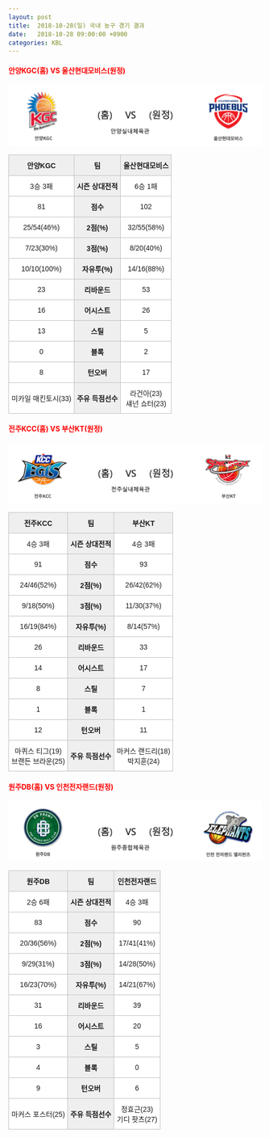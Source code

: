 ```yaml
---
layout: post
title:  2018-10-28(일) 국내 농구 경기 결과
date:   2018-10-28 09:00:00 +0900
categories: KBL
---
```


#### <span style="color:red"> 안양KGC(홈) VS 울산현대모비스(원정) </span>
![안양KGC_울산현대모비스.png](../images/kbl/match/안양KGC_울산현대모비스.png)

<style type="text/css">
.tg  {border-collapse:collapse;border-spacing:0;}
.tg td{font-family:Arial, sans-serif;font-size:14px;padding:10px 5px;border-style:solid;border-width:1px;overflow:hidden;word-break:normal;border-color:#c0c0c0;}
.tg th{font-family:Arial, sans-serif;font-size:14px;font-weight:normal;padding:10px 5px;border-style:solid;border-width:1px;overflow:hidden;word-break:normal;border-color:#c0c0c0;}
.tg .tg-dcpn{background-color:#ffffff;border-color:#c0c0c0;text-align:center;vertical-align:middle}
.tg .tg-txr3{background-color:#ffffff;border-color:#c0c0c0;text-align:center;vertical-align:middle}
.tg .tg-o8le{background-color:#efefef;border-color:#c0c0c0;text-align:center;vertical-align:middle}
.tg .tg-rr9t{font-weight:bold;background-color:#efefef;border-color:#c0c0c0;text-align:center;vertical-align:middle}
.tg .tg-wazi{background-color:#efefef;border-color:#c0c0c0;text-align:center;vertical-align:middle}
</style>

<table class="tg">
  <tr>
    <th class="tg-rr9t">안양KGC</th>
    <th class="tg-rr9t">팀</th>
    <th class="tg-rr9t">울산현대모비스</th>
  </tr>
  <tr>
    <td class="tg-dcpn">3승 3패</td>
    <td class="tg-rr9t">시즌 상대전적</td>
    <td class="tg-dcpn">6승 1패</td>
  </tr>
  <tr>
    <td class="tg-dcpn">81</td>
    <td class="tg-rr9t">점수</td>
    <td class="tg-dcpn">102</td>
  </tr>
  <tr>
    <td class="tg-dcpn">25/54(46%)</td>
    <td class="tg-rr9t">2점(%)</td>
    <td class="tg-dcpn">32/55(58%)</td>
  </tr>
  <tr>
    <td class="tg-dcpn">7/23(30%)</td>
    <td class="tg-rr9t">3점(%)</td>
    <td class="tg-dcpn">8/20(40%)</td>
  </tr>
  <tr>
    <td class="tg-dcpn">10/10(100%)</td>
    <td class="tg-rr9t">자유투(%)</td>
    <td class="tg-dcpn">14/16(88%)</td>
  </tr>
  <tr>
    <td class="tg-dcpn">23</td>
    <td class="tg-rr9t">리바운드</td>
    <td class="tg-dcpn">53</td>
  </tr>
  <tr>
    <td class="tg-dcpn">16</td>
    <td class="tg-rr9t">어시스트</td>
    <td class="tg-dcpn">26</td>
  </tr>
  <tr>
    <td class="tg-dcpn">13</td>
    <td class="tg-rr9t">스틸</td>
    <td class="tg-dcpn">5</td>
  </tr>
  <tr>
    <td class="tg-dcpn">0</td>
    <td class="tg-rr9t">블록</td>
    <td class="tg-dcpn">2</td>
  </tr>
  <tr>
    <td class="tg-dcpn">8</td>
    <td class="tg-rr9t">턴오버</td>
    <td class="tg-dcpn">17</td>
  </tr>
  <tr>
    <td class="tg-dcpn">미카일 매킨토시(33)</td>
    <td class="tg-rr9t">주유 득점선수</td>
    <td class="tg-dcpn">라건아(23)<br>섀넌 쇼터(23)</td>
  </tr>
</table>

#### <span style="color:red"> 전주KCC(홈) VS 부산KT(원정) </span>
![전주KCC_부산KT.png](../images/kbl/match/전주KCC_부산KT.png)

<style type="text/css">
.tg  {border-collapse:collapse;border-spacing:0;}
.tg td{font-family:Arial, sans-serif;font-size:14px;padding:10px 5px;border-style:solid;border-width:1px;overflow:hidden;word-break:normal;border-color:#c0c0c0;}
.tg th{font-family:Arial, sans-serif;font-size:14px;font-weight:normal;padding:10px 5px;border-style:solid;border-width:1px;overflow:hidden;word-break:normal;border-color:#c0c0c0;}
.tg .tg-dcpn{background-color:#ffffff;border-color:#c0c0c0;text-align:center;vertical-align:middle}
.tg .tg-txr3{background-color:#ffffff;border-color:#c0c0c0;text-align:center;vertical-align:middle}
.tg .tg-o8le{background-color:#efefef;border-color:#c0c0c0;text-align:center;vertical-align:middle}
.tg .tg-rr9t{font-weight:bold;background-color:#efefef;border-color:#c0c0c0;text-align:center;vertical-align:middle}
.tg .tg-wazi{background-color:#efefef;border-color:#c0c0c0;text-align:center;vertical-align:middle}
</style>

<table class="tg">
  <tr>
    <th class="tg-rr9t">전주KCC</th>
    <th class="tg-rr9t">팀</th>
    <th class="tg-rr9t">부산KT</th>
  </tr>
  <tr>
    <td class="tg-dcpn">4승 3패</td>
    <td class="tg-rr9t">시즌 상대전적</td>
    <td class="tg-dcpn">4승 3패</td>
  </tr>
  <tr>
    <td class="tg-dcpn">91</td>
    <td class="tg-rr9t">점수</td>
    <td class="tg-dcpn">93</td>
  </tr>
  <tr>
    <td class="tg-dcpn">24/46(52%)</td>
    <td class="tg-rr9t">2점(%)</td>
    <td class="tg-dcpn">26/42(62%)</td>
  </tr>
  <tr>
    <td class="tg-dcpn">9/18(50%)</td>
    <td class="tg-rr9t">3점(%)</td>
    <td class="tg-dcpn">11/30(37%)</td>
  </tr>
  <tr>
    <td class="tg-dcpn">16/19(84%)</td>
    <td class="tg-rr9t">자유투(%)</td>
    <td class="tg-dcpn">8/14(57%)</td>
  </tr>
  <tr>
    <td class="tg-dcpn">26</td>
    <td class="tg-rr9t">리바운드</td>
    <td class="tg-dcpn">33</td>
  </tr>
  <tr>
    <td class="tg-dcpn">14</td>
    <td class="tg-rr9t">어시스트</td>
    <td class="tg-dcpn">17</td>
  </tr>
  <tr>
    <td class="tg-dcpn">8</td>
    <td class="tg-rr9t">스틸</td>
    <td class="tg-dcpn">7</td>
  </tr>
  <tr>
    <td class="tg-dcpn">1</td>
    <td class="tg-rr9t">블록</td>
    <td class="tg-dcpn">1</td>
  </tr>
  <tr>
    <td class="tg-dcpn">12</td>
    <td class="tg-rr9t">턴오버</td>
    <td class="tg-dcpn">11</td>
  </tr>
  <tr>
    <td class="tg-dcpn">마퀴스 티그(19)<br>브랜든 브라운(25)</td>
    <td class="tg-rr9t">주유 득점선수</td>
    <td class="tg-dcpn">마커스 랜드리(18)<br>박지훈(24)</td>
  </tr>
</table>

#### <span style="color:red"> 원주DB(홈) VS 인천전자랜드(원정) </span>
![원주DB_인천전자랜드.png](../images/kbl/match/원주DB_인천전자랜드.png)

<style type="text/css">
.tg  {border-collapse:collapse;border-spacing:0;}
.tg td{font-family:Arial, sans-serif;font-size:14px;padding:10px 5px;border-style:solid;border-width:1px;overflow:hidden;word-break:normal;border-color:#c0c0c0;}
.tg th{font-family:Arial, sans-serif;font-size:14px;font-weight:normal;padding:10px 5px;border-style:solid;border-width:1px;overflow:hidden;word-break:normal;border-color:#c0c0c0;}
.tg .tg-dcpn{background-color:#ffffff;border-color:#c0c0c0;text-align:center;vertical-align:middle}
.tg .tg-txr3{background-color:#ffffff;border-color:#c0c0c0;text-align:center;vertical-align:middle}
.tg .tg-o8le{background-color:#efefef;border-color:#c0c0c0;text-align:center;vertical-align:middle}
.tg .tg-rr9t{font-weight:bold;background-color:#efefef;border-color:#c0c0c0;text-align:center;vertical-align:middle}
.tg .tg-wazi{background-color:#efefef;border-color:#c0c0c0;text-align:center;vertical-align:middle}
</style>

<table class="tg">
  <tr>
    <th class="tg-rr9t">원주DB</th>
    <th class="tg-rr9t">팀</th>
    <th class="tg-rr9t">인천전자랜드</th>
  </tr>
  <tr>
    <td class="tg-dcpn">2승 6패</td>
    <td class="tg-rr9t">시즌 상대전적</td>
    <td class="tg-dcpn">4승 3패</td>
  </tr>
  <tr>
    <td class="tg-dcpn">83</td>
    <td class="tg-rr9t">점수</td>
    <td class="tg-dcpn">90</td>
  </tr>
  <tr>
    <td class="tg-dcpn">20/36(56%)</td>
    <td class="tg-rr9t">2점(%)</td>
    <td class="tg-dcpn">17/41(41%)</td>
  </tr>
  <tr>
    <td class="tg-dcpn">9/29(31%)</td>
    <td class="tg-rr9t">3점(%)</td>
    <td class="tg-dcpn">14/28(50%)</td>
  </tr>
  <tr>
    <td class="tg-dcpn">16/23(70%)</td>
    <td class="tg-rr9t">자유투(%)</td>
    <td class="tg-dcpn">14/21(67%)</td>
  </tr>
  <tr>
    <td class="tg-dcpn">31</td>
    <td class="tg-rr9t">리바운드</td>
    <td class="tg-dcpn">39</td>
  </tr>
  <tr>
    <td class="tg-dcpn">16</td>
    <td class="tg-rr9t">어시스트</td>
    <td class="tg-dcpn">20</td>
  </tr>
  <tr>
    <td class="tg-dcpn">3</td>
    <td class="tg-rr9t">스틸</td>
    <td class="tg-dcpn">5</td>
  </tr>
  <tr>
    <td class="tg-dcpn">4</td>
    <td class="tg-rr9t">블록</td>
    <td class="tg-dcpn">0</td>
  </tr>
  <tr>
    <td class="tg-dcpn">9</td>
    <td class="tg-rr9t">턴오버</td>
    <td class="tg-dcpn">6</td>
  </tr>
  <tr>
    <td class="tg-dcpn">마커스 포스터(25)</td>
    <td class="tg-rr9t">주유 득점선수</td>
    <td class="tg-dcpn">정효근(23)<br>기디 팟츠(27)</td>
  </tr>
</table>
